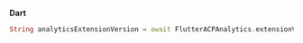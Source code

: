 **Dart**

```dart
String analyticsExtensionVersion = await FlutterACPAnalytics.extensionVersion;
```